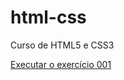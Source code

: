 # html-css
 Curso de HTML5 e CSS3

 <a href='https://rafaeldjcarvalho.github.io/html-css/Exerc%C3%ADcios/ex001/index.html'>Executar o exercício 001</a>
